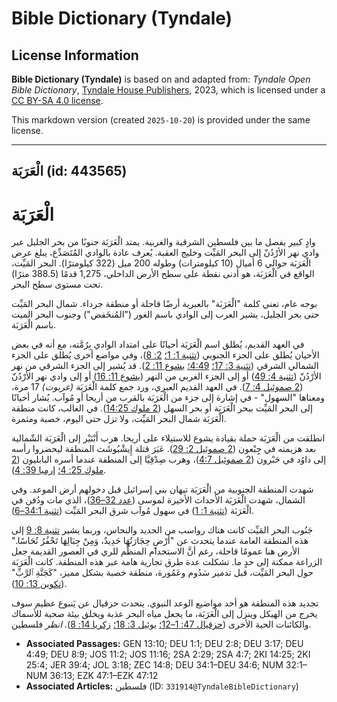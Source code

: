 # Bible Dictionary (Tyndale)

## License Information

**Bible Dictionary (Tyndale)** is based on and adapted from: _Tyndale Open Bible Dictionary_, [Tyndale House Publishers](https://tyndaleopenresources.com/), 2023, which is licensed under a [CC BY-SA 4.0 license](https://creativecommons.org/licenses/by-sa/4.0/legalcode.en).

This markdown version (created `2025-10-20`) is provided under the same license.



--------------------------------

## الْعَرَبَة (id: 443565)

الْعَرَبَة
==========

وادٍ كبير يفصل ما بين فلسطين الشرقية والغربية. يمتد الْعَرَبَة جنوبًا من بحر الجليل عبر وادي نهر الأرْدُنّ إلى البحر المَيِّت وخليج العقبة. يُعرف عادة بالوادي المُتَصَدِّع، يبلغ عرض الْعَرَبَة حوالي 6 أميال (10 كيلومترات) وطوله 200 ميل (322 كيلومترًا). البحر المَيِّت، الواقع في الْعَرَبَة، هو أدنى نقطة على سطح الأرض الداخلي، 1,275 قدمًا (388\.5 مترًا) تحت مستوى سطح البحر.

بوجه عام، تعني كلمة "الْعَرَبَة" بالعبرية أرضًا قاحلة أو منطقة جرداء. شمال البحر المَيِّت حتى بحر الجليل، يشير العرب إلى الوادي باسم الغور ("المُنخَفض") وجنوب البحر الميت باسم الْعَرَبَة.

في العهد القديم، يُطلق اسم الْعَرَبَة أحيانًا على امتداد الوادي بِرُمَّته، مع أنه في بعض الأحيان يُطلق على الجزء الجنوبي ([تثنية 1: 1؛](https://ref.ly/Deut1:1) [2: 8](https://ref.ly/Deut2:8))، وفي مواضع أخرى يُطلق على الجزء الشمالي الشرقي ([تثنية 3: 17؛](https://ref.ly/Deut3:17) [4:49؛](https://ref.ly/Deut4:49) [يشوع 11: 2](https://ref.ly/Josh11:2)). قد يُشير إلى الجزء الشرقي من نهر الأرْدُنّ ([تثنية 4: 49](https://ref.ly/Deut4:49)) أو إلى الجزء الغربي من النهر ([يشوع 11: 16](https://ref.ly/Josh11:16)) أو إلى وادي نهر الأرْدُنّ ([2 صموئيل 4: 7](https://ref.ly/2Sam4:7)). في العهد القديم العبري، ورد جمع كلمة الْعَرَبَة *(*عربوت*)* 17 مرة، ومعناها "السهول" \- في إشارة إلى جزء من الْعَرَبَة بالقرب من أريحا أو مُوآب. يُشار أحيانًا إلى البحر المَيِّت ببحر الْعَرَبَة أو بحر السهل ([2 ملوك 14:25](https://ref.ly/2Kgs14:25)). في الغالب، كانت منطقة الْعَرَبَة شمال البحر المَيِّت، ولا تزل حتى اليوم، خصبة ومثمرة.

انطلقت من الْعَرَبَة حملة بقيادة يشوع للاستيلاء على أريحا. هرب أَبْنَيْر إلى الْعَرَبَة الشّمالية بعد هزيمته في جِِبْعون ([2 صموئيل 2: 29](https://ref.ly/2Sam2:29)). عَبَرَ قتلة إِيشْبُوشَث المنطقة ليحضروا رأسه إلى داوُد في حَبْرون ([2 صموئيل 4:7](https://ref.ly/2Sam4:7))، وهرب صِدْقِيَّا إلى المنطقة عندما أسره البابليون ([2 ملوك 25: 4؛](https://ref.ly/2Kgs25:4) [إرميا 39: 4](https://ref.ly/Jer39:4)).

شهدت المنطقة الجنوبية من الْعَرَبَة تيهان بني إسرائيل قبل دخولهم أرض الموعد. وفي الشمال، شهدت الْعَرَبَة الأحداث الأخيرة لموسى ([عدد 32–36](https://ref.ly/Num32:1-Num36:13))، الذي مات ودُفن في الْعَرَبَة ([تثنية 1: 1](https://ref.ly/Deut1:1)) في سهول مُوآب شرق البحر المَيِّت ([تثنية 34:1–6](https://ref.ly/Deut34:1-Deut34:6)).

جَنُوب البحر المَيِّت كانت هناك رواسب من الحديد والنحاس، وربما يشير [تثنية 8: 9](https://ref.ly/Deut8:9) إلى هذه المنطقة العامة عندما يتحدث عن "أَرْضٍ حِجَارَتُهَا حَدِيدٌ، وَمِنْ جِبَالِهَا تَحْفُرُ نُحَاسًا." الأرض هنا عمومًا قاحلة، رغم أنَّ الاستخدام المنظَّم للري في العصور القديمة جعل الزراعة ممكنة إلى حدٍ ما. تشكلت عدة طرق تجارية هامة عبر هذه المنطقة. كانت الْعَرَبَة حول البحر المَيِّت، قبل تدمير سَدُوم وعَمُورة، منطقة خصبة بشكل مميز، "كَجَنَّةِ ٱلرَّبِّ" ([تكوين 13: 10](https://ref.ly/Gen13:10)).

تجديد هذه المنطقة هو أحد مواضيع الوعد النبوي. يتحدث حزقيال عن يَنبوع عظيم سوف يخرج من الهيكل وينزل إلى الْعَرَبَة، ما يجعل مياه البحر عذبة ويخلق بيئة صحية للأسماك والكائنات الحية الأخرى ([حزقيال 47: 1–12؛](https://ref.ly/Ezek47:1-Ezek47:12) [يوئيل 3: 18؛](https://ref.ly/Joel3:18) [زكريا 14: 8](https://ref.ly/Zech14:8)). *انظر* فلسطين.

* **Associated Passages:** GEN 13:10; DEU 1:1; DEU 2:8; DEU 3:17; DEU 4:49; DEU 8:9; JOS 11:2; JOS 11:16; 2SA 2:29; 2SA 4:7; 2KI 14:25; 2KI 25:4; JER 39:4; JOL 3:18; ZEC 14:8; DEU 34:1–DEU 34:6; NUM 32:1–NUM 36:13; EZK 47:1–EZK 47:12
* **Associated Articles:** فلسطين (ID: `331914@TyndaleBibleDictionary`)


